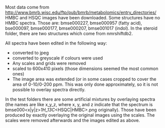 Most data come from http://www.bmrb.wisc.edu/ftp/pub/bmrb/metabolomics/entry_directories/ HMBC and HSQC images have been downloaded. Some structures have no HMBC spectra. Those are: bmse000227, bmse000957 (fatty acid), bse000097, bmse000177, bmse000207, bmse001017 (indol). In the steroid folder, there are two structures which come from nmrshiftdb2.

All spectra have been edited in the following way:
- converted to jpeg
- converted to greyscale if colours were used
- Any scales and grids were removed
- scaled to 600x410 pixels (those dimensions seemed the most common ones)
- The image area was extended (or in some cases cropped to cover the area of 0-10/0-200 ppm. This was only done approximately, so it is not possible to overlay spectra directly.

In the test folders there are some artificial mixtures by overlaying spectra (the names are like x_y_z, where x, y, and z indicate that the spectrum is bmse000<x|y|z>_1H_13C_<HSQC|HMBC>.png originally). Those have been produced by exactly overlaying the original images using the scales. The scales were removed afterwards and the images edited as above.

